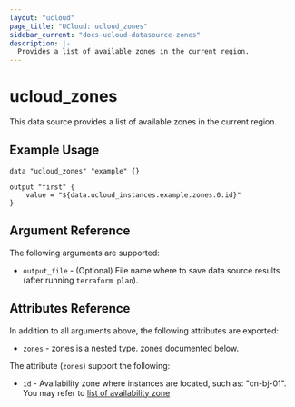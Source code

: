 ```yaml
---
layout: "ucloud"
page_title: "UCloud: ucloud_zones"
sidebar_current: "docs-ucloud-datasource-zones"
description: |-
  Provides a list of available zones in the current region.
---
```


# ucloud_zones

This data source provides a list of available zones in the current region.

## Example Usage

```hcl
data "ucloud_zones" "example" {}

output "first" {
    value = "${data.ucloud_instances.example.zones.0.id}"
}
```

## Argument Reference

The following arguments are supported:

* `output_file` - (Optional) File name where to save data source results (after running `terraform plan`).

## Attributes Reference

In addition to all arguments above, the following attributes are exported:

* `zones` - zones is a nested type. zones documented below.

The attribute (`zones`) support the following:

* `id` - Availability zone where instances are located, such as: "cn-bj-01". You may refer to [list of availability zone](https://docs.ucloud.cn/api/summary/regionlist)